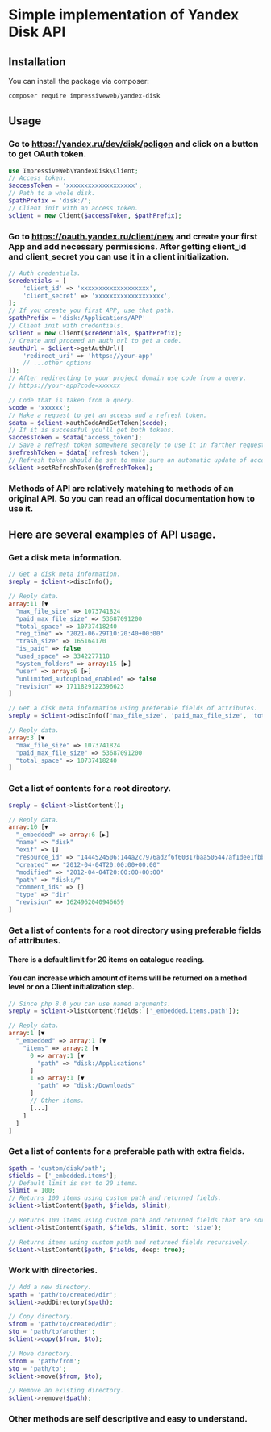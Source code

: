 # Simple implementation of Yandex Disk API

## Installation

You can install the package via composer:

``` bash
composer require impressiveweb/yandex-disk
```

## Usage

### Go to https://yandex.ru/dev/disk/poligon and click on a button to get OAuth token.

```php
use ImpressiveWeb\YandexDisk\Client;
// Access token.
$accessToken = 'xxxxxxxxxxxxxxxxxxx';
// Path to a whole disk.
$pathPrefix = 'disk:/';
// Client init with an access token.
$client = new Client($accessToken, $pathPrefix);
```

### Go to https://oauth.yandex.ru/client/new and create your first App and add necessary permissions. After getting client_id and client_secret you can use it in a client initialization.

```php
// Auth credentials.
$credentials = [
    'client_id' => 'xxxxxxxxxxxxxxxxxxx',
    'client_secret' => 'xxxxxxxxxxxxxxxxxxx',
];
// If you create you first APP, use that path.
$pathPrefix = 'disk:/Applications/APP'
// Client init with credentials.
$client = new Client($credentials, $pathPrefix);
// Create and proceed an auth url to get a code.
$authUrl = $client->getAuthUrl([
    'redirect_uri' => 'https://your-app'
    // ...other options
]);
// After redirecting to your project domain use code from a query.
// https://your-app?code=xxxxxx

// Code that is taken from a query.
$code = 'xxxxxx';
// Make a request to get an access and a refresh token. 
$data = $client->authCodeAndGetToken($code);
// If it is successful you'll get both tokens.
$accessToken = $data['access_token'];
// Save a refresh token somewhere securely to use it in farther requests.
$refreshToken = $data['refresh_token'];
// Refresh token should be set to make sure an automatic update of access token.
$client->setRefreshToken($refreshToken); 
```

### Methods of API are relatively matching to methods of an original API. So you can read an offical documentation how to use it.

## Here are several examples of API usage.

### Get a disk meta information.

```php
// Get a disk meta information.
$reply = $client->discInfo();

// Reply data.
array:11 [▼
  "max_file_size" => 1073741824
  "paid_max_file_size" => 53687091200
  "total_space" => 10737418240
  "reg_time" => "2021-06-29T10:20:40+00:00"
  "trash_size" => 165164170
  "is_paid" => false
  "used_space" => 3342277118
  "system_folders" => array:15 [▶]
  "user" => array:6 [▶]
  "unlimited_autoupload_enabled" => false
  "revision" => 1711829122396623
]

// Get a disk meta information using preferable fields of attributes.
$reply = $client->discInfo(['max_file_size', 'paid_max_file_size', 'total_space']);

// Reply data.
array:3 [▼
  "max_file_size" => 1073741824
  "paid_max_file_size" => 53687091200
  "total_space" => 10737418240
]
```

### Get a list of contents for a root directory.

```php
$reply = $client->listContent();

// Reply data.
array:10 [▼
  "_embedded" => array:6 [▶]
  "name" => "disk"
  "exif" => []
  "resource_id" => "1444524506:144a2c7976ad2f6f60317baa505447af1dee1fbb4a13f4dccab8bb252846d6ee"
  "created" => "2012-04-04T20:00:00+00:00"
  "modified" => "2012-04-04T20:00:00+00:00"
  "path" => "disk:/"
  "comment_ids" => []
  "type" => "dir"
  "revision" => 1624962040946659
]
```

### Get a list of contents for a root directory using preferable fields of attributes.

#### There is a default limit for 20 items on catalogue reading.

#### You can increase which amount of items will be returned on a method level or on a Client initialization step.

```php
// Since php 8.0 you can use named arguments.
$reply = $client->listContent(fields: ['_embedded.items.path']);

// Reply data.
array:1 [▼
  "_embedded" => array:1 [▼
    "items" => array:2 [▼
      0 => array:1 [▼
        "path" => "disk:/Applications"
      ]
      1 => array:1 [▼
        "path" => "disk:/Downloads"
      ]
      // Other items.
      [...]
    ]
  ]
]
```

### Get a list of contents for a preferable path with extra fields.

```php
$path = 'custom/disk/path';
$fields = ['_embedded.items'];
// Default limit is set to 20 items.
$limit = 100;
// Returns 100 items using custom path and returned fields.
$client->listContent($path, $fields, $limit);

// Returns 100 items using custom path and returned fields that are sorted by size.
$client->listContent($path, $fields, $limit, sort: 'size');

// Returns items using custom path and returned fields recursively.
$client->listContent($path, $fields, deep: true);
```

### Work with directories.

```php
// Add a new directory.
$path = 'path/to/created/dir';
$client->addDirectory($path);

// Copy directory.
$from = 'path/to/created/dir';
$to = 'path/to/another';
$client->copy($from, $to);

// Move directory.
$from = 'path/from';
$to = 'path/to';
$client->move($from, $to);

// Remove an existing directory.
$client->remove($path);
```

### Other methods are self descriptive and easy to understand.